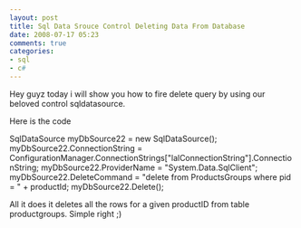 ```yaml
---
layout: post
title: Sql Data Srouce Control Deleting Data From Database
date: 2008-07-17 05:23
comments: true
categories:
- sql
- c#
---
```

Hey guyz today i will show you how to fire delete query by using our beloved control sqldatasource.

Here is the code

SqlDataSource myDbSource22 = new SqlDataSource();
myDbSource22.ConnectionString = ConfigurationManager.ConnectionStrings["lalConnectionString"].ConnectionString;
myDbSource22.ProviderName = "System.Data.SqlClient";
myDbSource22.DeleteCommand = "delete from ProductsGroups where pid = " + productId;
myDbSource22.Delete();

All it does it deletes all the rows for a given productID from table productgroups. Simple right ;)
